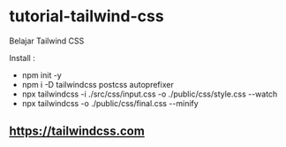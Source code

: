 # tutorial-tailwind-css
Belajar Tailwind CSS

Install :
- npm init -y
- npm i -D tailwindcss postcss autoprefixer
- npx tailwindcss -i ./src/css/input.css -o ./public/css/style.css --watch
- npx tailwindcss -o ./public/css/final.css --minify

## https://tailwindcss.com
